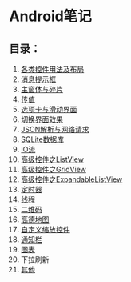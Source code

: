 # Android笔记

## 目录：

1. [各类控件用法及布局](aa.html)
2. [消息提示框](aa.html)
3. [主窗体与碎片](aa.html)
4. [传值](aa.html)
5. [选项卡与滑动界面](aa.html)
6. [切换界面效果](aa.html)
7. [JSON解析与网络请求](aa.html)
8. [SQLite数据库](aa.html)
9. [IO流](aa.html)
10. [高级控件之ListView](aa.html)
11. [高级控件之GridView](aa.html)
12. [高级控件之ExpandableListView](aa.html)
13. [定时器](aa.html)
14. [线程](aa.html)
15. [二维码](aa.html)
16. [高德地图](aa.html)
17. [自定义缩放控件](aa.html)
18. [通知栏](aa.html)
19. [图表](aa.html)
20. 下拉刷新
21. [其他]()